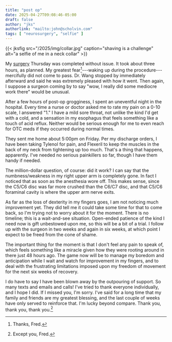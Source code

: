 ```yaml
---
title: "post op"
date: 2025-04-27T09:08:46-05:00
draft: false
author: "jks"
authorlink: "mailto:john@scholvin.com"
tags: [ "neurosurgery", "selfie" ]
---
```


{{< jksfig src="/2025/img/collar.jpg" caption="shaving is a challenge" alt="a selfie of me in a neck collar"  >}}

My [surgery](https://scholvin.com/posts/2025/03/22/neck-faq/) Thursday was completed without issue. It took about three hours, as planned. My greatest fear[^1]---waking up during the procedure---mercifully did not come to pass. Dr. Wang stopped by immediately afterward and said he was extremely pleased with how it went. Then again, I suppose a surgeon coming by to say "wow, I really did some mediocre work there" would be unusual.

After a few hours of post-op grogginess, I spent an uneventful night in the hospital. Every time a nurse or doctor asked me to rate my pain on a 0-10 scale, I answered "1." I have a mild sore throat, not unlike the kind I'd get with a cold, and a sensation in my esophagus that feels something like a touch of acid reflux. Neither would be serious enough for me to even reach for OTC meds if they occurred during normal times.

They sent me home about 5:00pm on Friday. Per my discharge orders, I have been taking Tylenol for pain, and Flexeril to keep the muscles in the back of my neck from tightening up too much. That's a thing that happens, apparently. I've needed no serious painkillers so far, though I have them handy if needed.

The million-dollar question, of course: did it work? I can say that the numbness/weakness in my right upper arm is completely gone. In fact I noticed that as soon as the anesthesia wore off. This makes sense, since the C5/C6 disc was far more crushed than the C6/C7 disc, and that C5/C6 foraminal cavity is where the upper arm nerve exits.

As far as the loss of dexterity in my fingers goes, I am not noticing much improvement yet. They did tell me it could take some time for that to come back, so I'm trying not to worry about it for the moment. There is no timeline; this is a wait-and-see situation. Open-ended patience of the kind I need now is gift unbestowed upon me, so this will be a bit of a trial. I follow up with the surgeon in two weeks and again in six weeks, at which point I expect to be freed from the cone of shame.

The important thing for the moment is that I don't feel any pain to speak of, which feels something like a miracle given how they were rooting around in there just 48 hours ago. The game now will be to manage my boredom and anticipation while I wait and watch for improvement in my fingers, and to deal with the frustrating limitations imposed upon my freedom of movement for the next six weeks of recovery.

I do have to say I have been blown away by the outpouring of support. So many texts and emails and calls! I've tried to thank everyone individually, and I hope I did. If I missed you, I'm sorry. I've said for a long time that my family and friends are my greatest blessing, and the last couple of weeks have only served to reinforce that. I'm lucky beyond compare. Thank you, thank you, thank you.[^2]

[^1]: Thanks, Fred.
[^2]: Except you, Fred.

